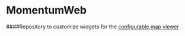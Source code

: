 # MomentumWeb
####Repository to customize widgets for the [configurable map viewer](https://github.com/cmv/cmv-app) 

